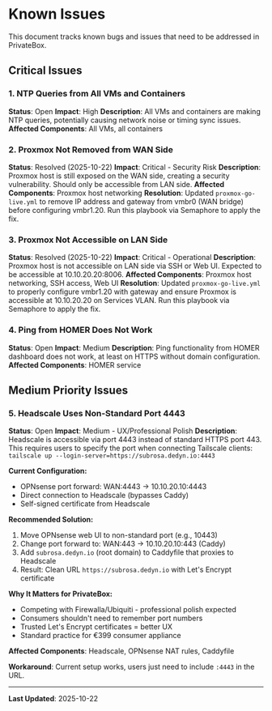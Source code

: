 # Known Issues

This document tracks known bugs and issues that need to be addressed in PrivateBox.

## Critical Issues

### 1. NTP Queries from All VMs and Containers
**Status**: Open
**Impact**: High
**Description**: All VMs and containers are making NTP queries, potentially causing network noise or timing sync issues.
**Affected Components**: All VMs, all containers

### 2. Proxmox Not Removed from WAN Side
**Status**: Resolved (2025-10-22)
**Impact**: Critical - Security Risk
**Description**: Proxmox host is still exposed on the WAN side, creating a security vulnerability. Should only be accessible from LAN side.
**Affected Components**: Proxmox host networking
**Resolution**: Updated `proxmox-go-live.yml` to remove IP address and gateway from vmbr0 (WAN bridge) before configuring vmbr1.20. Run this playbook via Semaphore to apply the fix.

### 3. Proxmox Not Accessible on LAN Side
**Status**: Resolved (2025-10-22)
**Impact**: Critical - Operational
**Description**: Proxmox host is not accessible on LAN side via SSH or Web UI. Expected to be accessible at 10.10.20.20:8006.
**Affected Components**: Proxmox host networking, SSH access, Web UI
**Resolution**: Updated `proxmox-go-live.yml` to properly configure vmbr1.20 with gateway and ensure Proxmox is accessible at 10.10.20.20 on Services VLAN. Run this playbook via Semaphore to apply the fix.

### 4. Ping from HOMER Does Not Work
**Status**: Open
**Impact**: Medium
**Description**: Ping functionality from HOMER dashboard does not work, at least on HTTPS without domain configuration.
**Affected Components**: HOMER service

## Medium Priority Issues

### 5. Headscale Uses Non-Standard Port 4443
**Status**: Open
**Impact**: Medium - UX/Professional Polish
**Description**: Headscale is accessible via port 4443 instead of standard HTTPS port 443. This requires users to specify the port when connecting Tailscale clients: `tailscale up --login-server=https://subrosa.dedyn.io:4443`

**Current Configuration:**
- OPNsense port forward: WAN:4443 → 10.10.20.10:4443
- Direct connection to Headscale (bypasses Caddy)
- Self-signed certificate from Headscale

**Recommended Solution:**
1. Move OPNsense web UI to non-standard port (e.g., 10443)
2. Change port forward to: WAN:443 → 10.10.20.10:443 (Caddy)
3. Add `subrosa.dedyn.io` (root domain) to Caddyfile that proxies to Headscale
4. Result: Clean URL `https://subrosa.dedyn.io` with Let's Encrypt certificate

**Why It Matters for PrivateBox:**
- Competing with Firewalla/Ubiquiti - professional polish expected
- Consumers shouldn't need to remember port numbers
- Trusted Let's Encrypt certificates = better UX
- Standard practice for €399 consumer appliance

**Affected Components**: Headscale, OPNsense NAT rules, Caddyfile

**Workaround**: Current setup works, users just need to include `:4443` in the URL.

---

**Last Updated**: 2025-10-22

